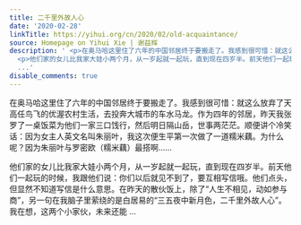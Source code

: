 ```yaml
---
title: 二千里外故人心
date: '2020-02-28'
linkTitle: https://yihui.org/cn/2020/02/old-acquaintance/
source: Homepage on Yihui Xie | 谢益辉
description: ' <p>在奥马哈这里住了六年的中国邻居终于要搬走了。我感到很可惜：就这么放弃了天高任鸟飞的优渥农村生活，去投奔大城市的车水马龙。作为四年的邻居，昨天我张罗了一桌饭菜为他们一家三口饯行，然后明日隔山岳，世事两茫茫。顺便讲个冷笑话：因为女主人英文名叫朱丽叶，我这次便生平第一次做了一道糯米藕。为什么呢？因为朱丽叶与罗密欧（糯米藕）最搭啊……</p>
  <p>他们家的女儿比我家大娃小两个月，从一岁起就一起玩，直到现在四岁半。前天他们一起玩的时候，我跟他们说：你们以后就见不到了，要互相写信哦。他们点头，但显然不知道写信是什么意思。在昨天的散伙饭上，除了“人生不相见，动如参与商”，另一句在我脑子里萦绕的是白居易的“三五夜中新月色，二千里外故人心”。我在想，这两个小家伙，未来还能
  ...'
disable_comments: true
---
```

 <p>在奥马哈这里住了六年的中国邻居终于要搬走了。我感到很可惜：就这么放弃了天高任鸟飞的优渥农村生活，去投奔大城市的车水马龙。作为四年的邻居，昨天我张罗了一桌饭菜为他们一家三口饯行，然后明日隔山岳，世事两茫茫。顺便讲个冷笑话：因为女主人英文名叫朱丽叶，我这次便生平第一次做了一道糯米藕。为什么呢？因为朱丽叶与罗密欧（糯米藕）最搭啊……</p> <p>他们家的女儿比我家大娃小两个月，从一岁起就一起玩，直到现在四岁半。前天他们一起玩的时候，我跟他们说：你们以后就见不到了，要互相写信哦。他们点头，但显然不知道写信是什么意思。在昨天的散伙饭上，除了“人生不相见，动如参与商”，另一句在我脑子里萦绕的是白居易的“三五夜中新月色，二千里外故人心”。我在想，这两个小家伙，未来还能 ...